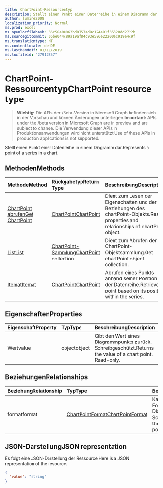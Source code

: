 ```yaml
---
title: ChartPoint-Ressourcentyp
description: Stellt einen Punkt einer Datenreihe in einem Diagramm dar.
author: lumine2008
localization_priority: Normal
ms.prod: excel
ms.openlocfilehash: 66c58e08063bd9757ad9c174e81f35328dd2722b
ms.sourcegitcommit: 36be044c89a19af84c93e586e22200ec919e4c9f
ms.translationtype: MT
ms.contentlocale: de-DE
ms.lasthandoff: 01/12/2019
ms.locfileid: "27912757"
---
```

# <a name="chartpoint-resource-type"></a><span data-ttu-id="7107d-103">ChartPoint-Ressourcentyp</span><span class="sxs-lookup"><span data-stu-id="7107d-103">ChartPoint resource type</span></span>

> <span data-ttu-id="7107d-104">**Wichtig:** Die APIs der /Beta-Version in Microsoft Graph befinden sich in der Vorschau und können Änderungen unterliegen.</span><span class="sxs-lookup"><span data-stu-id="7107d-104">**Important:** APIs under the /beta version in Microsoft Graph are in preview and are subject to change.</span></span> <span data-ttu-id="7107d-105">Die Verwendung dieser APIs in Produktionsanwendungen wird nicht unterstützt.</span><span class="sxs-lookup"><span data-stu-id="7107d-105">Use of these APIs in production applications is not supported.</span></span>

<span data-ttu-id="7107d-106">Stellt einen Punkt einer Datenreihe in einem Diagramm dar.</span><span class="sxs-lookup"><span data-stu-id="7107d-106">Represents a point of a series in a chart.</span></span>


## <a name="methods"></a><span data-ttu-id="7107d-107">Methoden</span><span class="sxs-lookup"><span data-stu-id="7107d-107">Methods</span></span>

| <span data-ttu-id="7107d-108">Methode</span><span class="sxs-lookup"><span data-stu-id="7107d-108">Method</span></span>           | <span data-ttu-id="7107d-109">Rückgabetyp</span><span class="sxs-lookup"><span data-stu-id="7107d-109">Return Type</span></span>    |<span data-ttu-id="7107d-110">Beschreibung</span><span class="sxs-lookup"><span data-stu-id="7107d-110">Description</span></span>|
|:---------------|:--------|:----------|
|[<span data-ttu-id="7107d-111">ChartPoint abrufen</span><span class="sxs-lookup"><span data-stu-id="7107d-111">Get ChartPoint</span></span>](../api/chartpoint-get.md) | [<span data-ttu-id="7107d-112">ChartPoint</span><span class="sxs-lookup"><span data-stu-id="7107d-112">ChartPoint</span></span>](chartpoint.md) |<span data-ttu-id="7107d-113">Dient zum Lesen der Eigenschaften und der Beziehungen des chartPoint-Objekts.</span><span class="sxs-lookup"><span data-stu-id="7107d-113">Read properties and relationships of chartPoint object.</span></span>|
|[<span data-ttu-id="7107d-114">List</span><span class="sxs-lookup"><span data-stu-id="7107d-114">List</span></span>](../api/chartpoint-list.md) | <span data-ttu-id="7107d-115">[ChartPoint-Sammlung](chartpoint.md)</span><span class="sxs-lookup"><span data-stu-id="7107d-115">[ChartPoint](chartpoint.md) collection</span></span> |<span data-ttu-id="7107d-116">Dient zum Abrufen der ChartPoint-Objektsammlung.</span><span class="sxs-lookup"><span data-stu-id="7107d-116">Get chartPoint object collection.</span></span> |
|[<span data-ttu-id="7107d-117">Itemat</span><span class="sxs-lookup"><span data-stu-id="7107d-117">Itemat</span></span>](../api/chartpointscollection-itemat.md)|[<span data-ttu-id="7107d-118">ChartPoint</span><span class="sxs-lookup"><span data-stu-id="7107d-118">ChartPoint</span></span>](chartpoint.md)|<span data-ttu-id="7107d-119">Abrufen eines Punkts anhand seiner Position in der Datenreihe.</span><span class="sxs-lookup"><span data-stu-id="7107d-119">Retrieve a point based on its position within the series.</span></span>|

## <a name="properties"></a><span data-ttu-id="7107d-120">Eigenschaften</span><span class="sxs-lookup"><span data-stu-id="7107d-120">Properties</span></span>
| <span data-ttu-id="7107d-121">Eigenschaft</span><span class="sxs-lookup"><span data-stu-id="7107d-121">Property</span></span>     | <span data-ttu-id="7107d-122">Typ</span><span class="sxs-lookup"><span data-stu-id="7107d-122">Type</span></span>   |<span data-ttu-id="7107d-123">Beschreibung</span><span class="sxs-lookup"><span data-stu-id="7107d-123">Description</span></span>|
|:---------------|:--------|:----------|
|<span data-ttu-id="7107d-124">Wert</span><span class="sxs-lookup"><span data-stu-id="7107d-124">value</span></span>|<span data-ttu-id="7107d-125">object</span><span class="sxs-lookup"><span data-stu-id="7107d-125">object</span></span>|<span data-ttu-id="7107d-p102">Gibt den Wert eines Diagrammpunkts zurück. Schreibgeschützt.</span><span class="sxs-lookup"><span data-stu-id="7107d-p102">Returns the value of a chart point. Read-only.</span></span>|

## <a name="relationships"></a><span data-ttu-id="7107d-128">Beziehungen</span><span class="sxs-lookup"><span data-stu-id="7107d-128">Relationships</span></span>
| <span data-ttu-id="7107d-129">Beziehung</span><span class="sxs-lookup"><span data-stu-id="7107d-129">Relationship</span></span> | <span data-ttu-id="7107d-130">Typ</span><span class="sxs-lookup"><span data-stu-id="7107d-130">Type</span></span>   |<span data-ttu-id="7107d-131">Beschreibung</span><span class="sxs-lookup"><span data-stu-id="7107d-131">Description</span></span>|
|:---------------|:--------|:----------|
|<span data-ttu-id="7107d-132">format</span><span class="sxs-lookup"><span data-stu-id="7107d-132">format</span></span>|[<span data-ttu-id="7107d-133">ChartPointFormat</span><span class="sxs-lookup"><span data-stu-id="7107d-133">ChartPointFormat</span></span>](chartpointformat.md)|<span data-ttu-id="7107d-p103">Kapselt die Formateigenschaften eines Diagrammpunkts. Schreibgeschützt.</span><span class="sxs-lookup"><span data-stu-id="7107d-p103">Encapsulates the format properties chart point. Read-only.</span></span>|

## <a name="json-representation"></a><span data-ttu-id="7107d-136">JSON-Darstellung</span><span class="sxs-lookup"><span data-stu-id="7107d-136">JSON representation</span></span>

<span data-ttu-id="7107d-137">Es folgt eine JSON-Darstellung der Ressource.</span><span class="sxs-lookup"><span data-stu-id="7107d-137">Here is a JSON representation of the resource.</span></span>

<!-- {
  "blockType": "resource",
  "optionalProperties": [

  ],
  "@odata.type": "microsoft.graph.chartPoint"
}-->

```json
{
  "value": "string"
}

```

<!-- uuid: 8fcb5dbc-d5aa-4681-8e31-b001d5168d79
2015-10-25 14:57:30 UTC -->
<!-- {
  "type": "#page.annotation",
  "description": "ChartPoint resource",
  "keywords": "",
  "section": "documentation",
  "tocPath": ""
}-->
